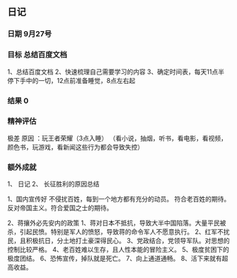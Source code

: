 
## 日记
### 日期 9月27号
### 目标 总结百度文档
1、总结百度文档
2、快速梳理自己需要学习的内容
3、确定时间表，每天11点半停下手中的一切，12点前准备睡觉，8点左右起 

### 结果 0 
### 精神评估 
极差 
原因 ：玩王者荣耀（3点入睡）
（看小说，抽烟，听书，看电影，看视频，颜色书，玩游戏，看新闻这些行为都会导致失控）

### 额外成就 
1、 日记
2、 长征胜利的原因总结

1、国内宣传好
不侵扰百姓，每到一个地方都有充分的动员。
符合老百姓的期待。
反对帝国主义。符合爱国之士的期待。


2、蒋攘外必先安内的政策
1、蒋对日本不抵抗，导致大半中国陷落。大量平民被杀，引起民愤。特别是军人的愤怒，导致蒋的命令军人不愿意执行。
2、红军不扰民，且积极抗日，分土地打土豪深得民心。
3、党政结合，党领导军队。对思想的控制比较严格。
4、老百姓难以生存，且人性本能的冒险主义。
5、极度贫困下的极度团结。
6、恐怖宣传，掉队就是死亡。
7、向上通道通畅。
8、活下来就有超高收益。






